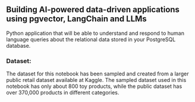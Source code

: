 ## Building AI-powered data-driven applications using pgvector, LangChain and LLMs

Python application that will be able to understand and respond to human language queries about the relational data stored in your PostgreSQL database. 

### Dataset:

The dataset for this notebook has been sampled and created from a larger public retail dataset available at Kaggle. The sampled dataset used in this notebook has only about 800 toy products, while the public dataset has over 370,000 products in different categories.